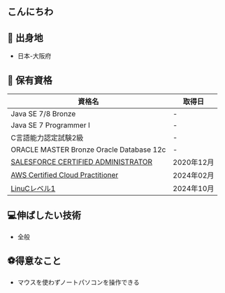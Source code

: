 ## こんにちわ

## 🏡 出身地
- 日本-大阪府

## 📜 保有資格
| 資格名 | 取得日 |
| ------ | ------ |
| Java SE 7/8 Bronze | - |
| Java SE 7 Programmer I | - |
| C言語能力認定試験2級 | - |
| ORACLE MASTER Bronze Oracle Database 12c | - |
| [SALESFORCE CERTIFIED ADMINISTRATOR](https://www.salesforce.com/trailblazer/sugoroku4932) | 2020年12月 |
| [AWS Certified Cloud Practitioner](https://www.credly.com/badges/50a1135a-ccab-48c6-a537-6426cdc6c0cf/public_url) | 2024年02月 |
| [LinuCレベル1](https://ma.educo-j.or.jp/l/EID900048521/nnzkef8q42) | 2024年10月 |

## 💻伸ばしたい技術
- 全般

## ⚽得意なこと
- マウスを使わずノートパソコンを操作できる


<!--
**YuuYamamoto0925/YuuYamamoto0925** is a ✨ _special_ ✨ repository because its `README.md` (this file) appears on your GitHub profile.

Here are some ideas to get you started:

- 🔭 I’m currently working on ...
- 🌱 I’m currently learning ...
- 👯 I’m looking to collaborate on ...
- 🤔 I’m looking for help with ...
- 💬 Ask me about ...
- 📫 How to reach me: ...
- 😄 Pronouns: ...
- ⚡ Fun fact: ...
-->
